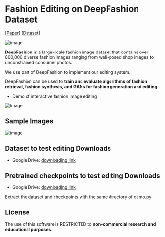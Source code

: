# Fashion Editing on DeepFashion Dataset

[[Paper]](https://www.cv-foundation.org/openaccess/content_cvpr_2016/papers/Liu_DeepFashion_Powering_Robust_CVPR_2016_paper.pdf) [[Dataset]](http://mmlab.ie.cuhk.edu.hk/projects/DeepFashion.html)  

![image](https://github.com/HAN-YANG-HIT/Fashion-Editing/blob/master/images/front.jpg)

**DeepFashion** is a large-scale fashion image dataset that contains over 800,000 diverse fashion images ranging from well-posed shop images to unconstrained consumer photos.

We use part of DeepFashion to implement our editing system.

DeepFashion can be used to **train and evaluate algorithms of fashion retrieval, fashion synthesis, and GANs for fashion generation and editing**.


* Demo of interactive fashion image editing

![image](https://github.com/HAN-YANG-HIT/Fashion-Editing/blob/master/images/demo.gif)

## Sample Images

![image](https://github.com/HAN-YANG-HIT/Fashion-Editing/blob/master/images/sample.png)

## Dataset to test editing Downloads
* Google Drive: [downloading link](https://drive.google.com/open?id=1BHV7omka5ezoYGYFbKJd6HOsCuopP2bR)

## Pretrained checkpoints to test editing Downloads
* Google Drive: [downloading link](https://drive.google.com/open?id=1jPDIepE6s2v9VyRQhcgZ2yDeLMpw_Lz4)

Extract the dataset and checkpoints with the same directory of demo.py
## License
The use of this software is RESTRICTED to **non-commercial research and educational purposes**.

